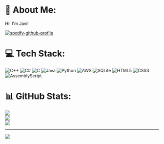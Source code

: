 # 💫 About Me:
Hi! I'm Javi!


[![spotify-github-profile](https://spotify-github-profile.vercel.app/api/view?uid=thecodymaverick66&cover_image=true&theme=default&show_offline=false&background_color=121212&interchange=false)](https://github.com/kittinan/spotify-github-profile)


# 💻 Tech Stack:
![C++](https://img.shields.io/badge/c++-%2300599C.svg?style=for-the-badge&logo=c%2B%2B&logoColor=white) ![C#](https://img.shields.io/badge/c%23-%23239120.svg?style=for-the-badge&logo=csharp&logoColor=white) ![C](https://img.shields.io/badge/c-%2300599C.svg?style=for-the-badge&logo=c&logoColor=white) ![Java](https://img.shields.io/badge/java-%23ED8B00.svg?style=for-the-badge&logo=openjdk&logoColor=white) ![Python](https://img.shields.io/badge/python-3670A0?style=for-the-badge&logo=python&logoColor=ffdd54) ![AWS](https://img.shields.io/badge/AWS-%23FF9900.svg?style=for-the-badge&logo=amazon-aws&logoColor=white) ![SQLite](https://img.shields.io/badge/sqlite-%2307405e.svg?style=for-the-badge&logo=sqlite&logoColor=white) ![HTML5](https://img.shields.io/badge/html5-%23E34F26.svg?style=for-the-badge&logo=html5&logoColor=white) ![CSS3](https://img.shields.io/badge/css3-%231572B6.svg?style=for-the-badge&logo=css3&logoColor=white) ![AssemblyScript](https://img.shields.io/badge/assembly%20script-%23000000.svg?style=for-the-badge&logo=assemblyscript&logoColor=white)
# 📊 GitHub Stats:
![](https://github-readme-stats.vercel.app/api?username=HomeoStasis69&theme=moltack&hide_border=false&include_all_commits=false&count_private=false)<br/>
![](https://github-readme-streak-stats.herokuapp.com/?user=HomeoStasis69&theme=moltack&hide_border=false)<br/>
![](https://github-readme-stats.vercel.app/api/top-langs/?username=HomeoStasis69&theme=moltack&hide_border=false&include_all_commits=false&count_private=false&layout=compact)

---
[![](https://visitcount.itsvg.in/api?id=HomeoStasis69&icon=0&color=0)](https://visitcount.itsvg.in)

<!-- Proudly created with GPRM ( https://gprm.itsvg.in ) -->
